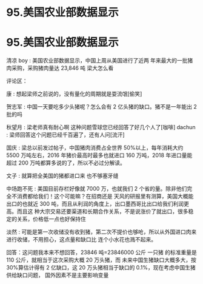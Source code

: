 # 95.美国农业部数据显示

# 95.美国农业部数据显示

清凉 boy : 美国农业部数据显示，中国上周从美国进行了近两 年来最大的一批猪肉采购，采购猪肉量达 23,846 吨 梁大怎么看

评论区：

康 : 想起梁师之前说的，没有量化的周期就是耍流氓[偷笑]

贺志军 : 中国一天要吃多少头猪呢？怎么会有 2 亿头猪的缺口。猪不是一年能出 2 批的吗

秋望月 : 梁老师真有耐心啊 这种问题雪球您已经回答了好几个人了[咖啡] dachun : 梁师回答这个问题已经千百遍了，还有人问[流汗]

国庆 : 梁总以前发过帖子，中国猪肉消费占全世界 50%以上，每年消耗大约 5500 万吨左右，2016 年猪价最高时最多也就进口 160 万吨，2018 年进口量能超过 200 万吨都算多说的了，所以不必过分解读。

文子 : 就算把全美国的猪都进口来 也不够塞牙缝

中场跑不死 : 美国目前存栏好像就 7000 万，也就我们 2 个省的量。除非他们完全不消费都给我们！这个可能嘛？在招商还是 天风的研报里有测算，美国大概能出口的也就近 300 吨，而且从利润的角度上，出口墨西哥比出口给我们利润更高。而且这 种大宗交易还要渠道和长期合作关系，不是说涨价了就出口，很多稳定的关系，价格低一点也好保持住

淡然 : 可能是第一次收储没有收到猪，第二次不提价也够呛，所以从外国进口肉来进行收储，不用担心，这点量和缺口比 连个小水花也溅不起来。

回答：这问题我本来不想回答，23846 吨=23846000 公斤 一只猪 的标准重量是 110 公斤，就相当于这次采购大概 20 万头猪，而 未来中国生猪缺口大概多大，按 30%算估计得有 2 亿缺口，这 20 万头猪相当于缺口的 0.1%，现在考虑中国生猪供给缺口问题， 国外因素不是主要影响变量